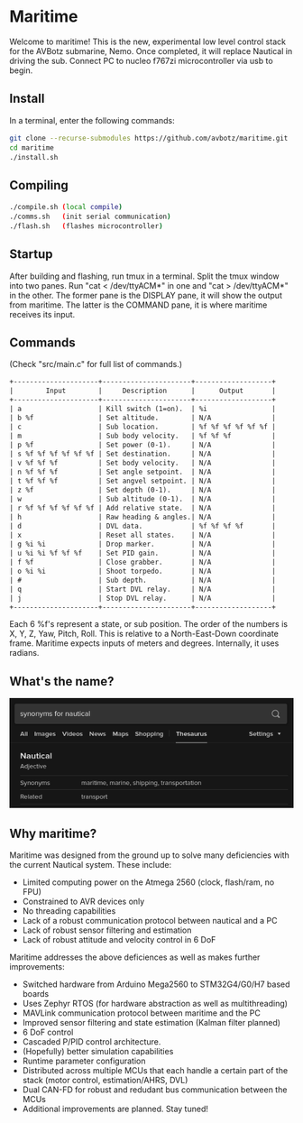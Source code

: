 # Maritime
Welcome to maritime! This is the new, experimental low level control stack
for the AVBotz submarine, Nemo. Once completed, it will replace Nautical in
driving the sub. Connect PC to nucleo f767zi microcontroller via usb to begin.

## Install

In a terminal, enter the following commands:
```sh
git clone --recurse-submodules https://github.com/avbotz/maritime.git
cd maritime
./install.sh
```

## Compiling

```sh
./compile.sh (local compile)
./comms.sh   (init serial communication)
./flash.sh   (flashes microcontroller)
```

## Startup

After building and flashing, run tmux in a terminal. Split the tmux window into two panes. Run "cat < /dev/ttyACM*" in one and "cat > /dev/ttyACM*" in the other. The former pane is the DISPLAY pane, it will show the output from maritime. The latter is the COMMAND pane, it is where maritime receives its input.

## Commands

(Check "src/main.c" for full list of commands.)
```
+---------------------+----------------------+-------------------+
|        Input        |     Description      |      Output       |
+---------------------+----------------------+-------------------+
| a                   | Kill switch (1=on).  | %i                |
| b %f                | Set altitude.        | N/A               |
| c                   | Sub location.        | %f %f %f %f %f %f |
| m                   | Sub body velocity.   | %f %f %f          |
| p %f                | Set power (0-1).     | N/A               |
| s %f %f %f %f %f %f | Set destination.     | N/A               |
| v %f %f %f          | Set body velocity.   | N/A               |
| n %f %f %f          | Set angle setpoint.  | N/A               |
| t %f %f %f          | Set angvel setpoint. | N/A               |
| z %f                | Set depth (0-1).     | N/A               |
| w                   | Sub altitude (0-1).  | N/A               |
| r %f %f %f %f %f %f | Add relative state.  | N/A               |
| h                   | Raw heading & angles.| N/A               |
| d                   | DVL data.            | %f %f %f %f       |
| x                   | Reset all states.    | N/A               |
| g %i %i             | Drop marker.         | N/A               |
| u %i %i %f %f %f    | Set PID gain.        | N/A               |
| f %f                | Close grabber.       | N/A               |
| o %i %i             | Shoot torpedo.       | N/A               |
| #                   | Sub depth.           | N/A               |
| q                   | Start DVL relay.     | N/A               |
| j                   | Stop DVL relay.      | N/A               |
+---------------------+----------------------+-------------------+
```
Each 6 %f's represent a state, or sub position. The order of the numbers is
X, Y, Z, Yaw, Pitch, Roll. This is relative to a North-East-Down coordinate
frame. Maritime expects inputs of meters and degrees. Internally, it uses radians.

## What's the name?
![why-maritime-name](docs/why-maritime-name.png)

## Why maritime?
Maritime was designed from the ground up to solve many deficiencies with the current
Nautical system. These include:
* Limited computing power on the Atmega 2560 (clock, flash/ram, no FPU)
* Constrained to AVR devices only
* No threading capabilities
* Lack of a robust communication protocol between nautical and a PC
* Lack of robust sensor filtering and estimation
* Lack of robust attitude and velocity control in 6 DoF

Maritime addresses the above deficiences as well as makes further improvements:
* Switched hardware from Arduino Mega2560 to STM32G4/G0/H7 based boards
* Uses Zephyr RTOS (for hardware abstraction as well as multithreading)
* MAVLink communication protocol between maritime and the PC
* Improved sensor filtering and state estimation (Kalman filter planned)
* 6 DoF control
* Cascaded P/PID control architecture.
* (Hopefully) better simulation capabilities
* Runtime parameter configuration
* Distributed across multiple MCUs that each handle a certain part of the stack (motor control, estimation/AHRS, DVL)
* Dual CAN-FD for robust and redudant bus communication between the MCUs
* Additional improvements are planned. Stay tuned!
